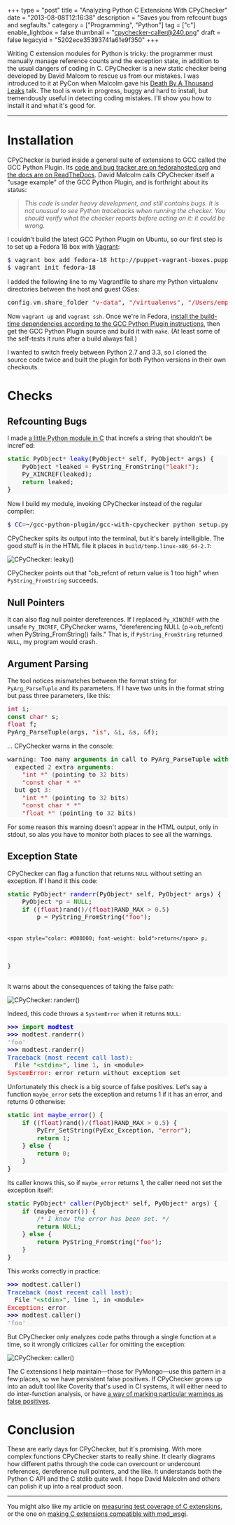 +++
type = "post"
title = "Analyzing Python C Extensions With CPyChecker"
date = "2013-08-08T12:16:38"
description = "Saves you from refcount bugs and segfaults."
category = ["Programming", "Python"]
tag = ["c"]
enable_lightbox = false
thumbnail = "cpychecker-caller@240.png"
draft = false
legacyid = "5202ece35393741a61e9f350"
+++

<p>Writing C extension modules for Python is tricky: the programmer must manually manage reference counts and the exception state, in addition to the usual dangers of coding in C. CPyChecker is a new static checker being developed by David Malcom to rescue us from our mistakes. I was introduced to it at PyCon when Malcolm gave his <a href="http://pyvideo.org/video/1698/death-by-a-thousand-leaks-what-statically-analys">Death By A Thousand Leaks</a> talk. The tool is work in progress, buggy and hard to install, but tremendously useful in detecting coding mistakes. I'll show you how to install it and what it's good for.</p>
<hr />
<h1 id="installation">Installation</h1>
<p>CPyChecker is buried inside a general suite of extensions to GCC called the GCC Python Plugin. Its <a href="https://fedorahosted.org/gcc-python-plugin/">code and bug tracker are on fedorahosted.org</a> and <a href="https://gcc-python-plugin.readthedocs.org/en/latest/index.html">the docs are on ReadTheDocs</a>. David Malcolm calls CPyChecker itself a "usage example" of the GCC Python Plugin, and is forthright about its status:</p>
<blockquote>
<p><em>This code is under heavy development, and still contains bugs. It is not unusual to see Python tracebacks when running the checker. You should verify what the checker reports before acting on it: it could be wrong.</em></p>
</blockquote>
<p>I couldn't build the latest GCC Python Plugin on Ubuntu, so our first step is to set up a Fedora 18 box with <a href="http://www.vagrantup.com/">Vagrant</a>:</p>
<div class="codehilite" style="background: #f8f8f8"><pre style="line-height: 125%"><span style="color: #19177C">$ </span>vagrant box add fedora-18 http://puppet-vagrant-boxes.puppetlabs.com/fedora-18-x64-vbox4210-nocm.box
<span style="color: #19177C">$ </span>vagrant init fedora-18
</pre></div>


<p>I added the following line to my Vagrantfile to share my Python virtualenv directories between the host and guest OSes:</p>
<div class="codehilite" style="background: #f8f8f8"><pre style="line-height: 125%">config<span style="color: #666666">.</span>vm<span style="color: #666666">.</span>share_folder <span style="color: #BA2121">&quot;v-data&quot;</span>, <span style="color: #BA2121">&quot;/virtualenvs&quot;</span>, <span style="color: #BA2121">&quot;/Users/emptysquare/.virtualenvs&quot;</span>
</pre></div>


<p>Now <code>vagrant up</code> and <code>vagrant ssh</code>. Once we're in Fedora, <a href="https://gcc-python-plugin.readthedocs.org/en/latest/basics.html#building-the-plugin-from-source">install the build-time dependencies according to the GCC Python Plugin instructions</a>, then get the GCC Python Plugin source and build it with <code>make</code>. (At least some of the self-tests it runs after a build always fail.)</p>
<p>I wanted to switch freely between Python 2.7 and 3.3, so I cloned the source code twice and built the plugin for both Python versions in their own checkouts.</p>
<h1 id="checks">Checks</h1>
<h2 id="refcounting-bugs">Refcounting Bugs</h2>
<p>I made <a href="https://github.com/ajdavis/modtest/blob/master/modtest.c">a little Python module in C</a> that increfs a string that shouldn't be incref'ed: </p>
<div class="codehilite" style="background: #f8f8f8"><pre style="line-height: 125%"><span style="color: #008000; font-weight: bold">static</span> PyObject<span style="color: #666666">*</span> <span style="color: #0000FF">leaky</span>(PyObject<span style="color: #666666">*</span> self, PyObject<span style="color: #666666">*</span> args) {
    PyObject <span style="color: #666666">*</span>leaked <span style="color: #666666">=</span> PyString_FromString(<span style="color: #BA2121">&quot;leak!&quot;</span>);
    Py_XINCREF(leaked);
    <span style="color: #008000; font-weight: bold">return</span> leaked;
}
</pre></div>


<p>Now I build my module, invoking CPyChecker instead of the regular compiler:</p>
<div class="codehilite" style="background: #f8f8f8"><pre style="line-height: 125%"><span style="color: #19177C">$ CC</span><span style="color: #666666">=</span>~/gcc-python-plugin/gcc-with-cpychecker python setup.py build
</pre></div>


<p>CPyChecker spits its output into the terminal, but it's barely intelligible. The good stuff is in the HTML file it places in <code>build/temp.linux-x86_64-2.7</code>:</p>
<p><img style="display:block; margin-left:auto; margin-right:auto;" src="cpychecker-leaky.png" alt="CPyChecker: leaky()" title="CPyChecker: leaky()" /></p>
<p>CPyChecker points out that "ob_refcnt of return value is 1 too high" when <code>PyString_FromString</code> succeeds.</p>
<h2 id="null-pointers">Null Pointers</h2>
<p>It can also flag null pointer dereferences. If I replaced <code>Py_XINCREF</code> with the unsafe <code>Py_INCREF</code>, CPyChecker warns, "dereferencing NULL (p-&gt;ob_refcnt) when PyString_FromString() fails." That is, if <code>PyString_FromString</code> returned <code>NULL</code>, my program would crash.</p>
<h2 id="argument-parsing">Argument Parsing</h2>
<p>The tool notices mismatches between the format string for <code>PyArg_ParseTuple</code> and its parameters. If I have two units in the format string but pass three parameters, like this:</p>
<div class="codehilite" style="background: #f8f8f8"><pre style="line-height: 125%"><span style="color: #B00040">int</span> i;
<span style="color: #008000; font-weight: bold">const</span> <span style="color: #B00040">char</span><span style="color: #666666">*</span> s;
<span style="color: #B00040">float</span> f;
PyArg_ParseTuple(args, <span style="color: #BA2121">&quot;is&quot;</span>, <span style="color: #666666">&amp;</span>i, <span style="color: #666666">&amp;</span>s, <span style="color: #666666">&amp;</span>f);
</pre></div>


<p>... CPyChecker warns in the console:</p>
<div class="codehilite" style="background: #f8f8f8"><pre style="line-height: 125%">warning<span style="color: #666666">:</span> Too many <span style="color: #008000; font-weight: bold">arguments</span> <span style="color: #008000; font-weight: bold">in</span> call to PyArg_ParseTuple <span style="color: #008000; font-weight: bold">with</span> format string <span style="color: #BA2121">&quot;is&quot;</span>
  expected <span style="color: #666666">2</span> extra <span style="color: #008000; font-weight: bold">arguments</span><span style="color: #666666">:</span>
    <span style="color: #BA2121">&quot;int *&quot;</span> <span style="color: #666666">(</span>pointing to <span style="color: #666666">32</span> bits<span style="color: #666666">)</span>
    <span style="color: #BA2121">&quot;const char * *&quot;</span>
  but got <span style="color: #666666">3:</span>
    <span style="color: #BA2121">&quot;int *&quot;</span> <span style="color: #666666">(</span>pointing to <span style="color: #666666">32</span> bits<span style="color: #666666">)</span>
    <span style="color: #BA2121">&quot;const char * *&quot;</span>
    <span style="color: #BA2121">&quot;float *&quot;</span> <span style="color: #666666">(</span>pointing to <span style="color: #666666">32</span> bits<span style="color: #666666">)</span>
</pre></div>


<p>For some reason this warning doesn't appear in the HTML output, only in stdout, so alas you have to monitor both places to see all the warnings.</p>
<h2 id="exception-state">Exception State</h2>
<p>CPyChecker can flag a function that returns <code>NULL</code> without setting an exception. If I hand it this code:</p>
<div class="codehilite" style="background: #f8f8f8"><pre style="line-height: 125%"><span style="color: #008000; font-weight: bold">static</span> PyObject<span style="color: #666666">*</span> <span style="color: #0000FF">randerr</span>(PyObject<span style="color: #666666">*</span> self, PyObject<span style="color: #666666">*</span> args) {
    PyObject <span style="color: #666666">*</span>p <span style="color: #666666">=</span> <span style="color: #008000">NULL</span>;
    <span style="color: #008000; font-weight: bold">if</span> ((<span style="color: #B00040">float</span>)rand()<span style="color: #666666">/</span>(<span style="color: #B00040">float</span>)RAND_MAX <span style="color: #666666">&gt;</span> <span style="color: #666666">0.5</span>)
        p <span style="color: #666666">=</span> PyString_FromString(<span style="color: #BA2121">&quot;foo&quot;</span>);

    <span style="color: #008000; font-weight: bold">return</span> p;
}
</pre></div>


<p>It warns about the consequences of taking the false path:</p>
<p><img style="display:block; margin-left:auto; margin-right:auto;" src="cpychecker-randerr.png" alt="CPyChecker: randerr()" title="CPyChecker: randerr()" /></p>
<p>Indeed, this code throws a <code>SystemError</code> when it returns <code>NULL</code>:</p>
<div class="codehilite" style="background: #f8f8f8"><pre style="line-height: 125%"><span style="color: #000080; font-weight: bold">&gt;&gt;&gt; </span><span style="color: #008000; font-weight: bold">import</span> <span style="color: #0000FF; font-weight: bold">modtest</span>
<span style="color: #000080; font-weight: bold">&gt;&gt;&gt; </span>modtest<span style="color: #666666">.</span>randerr()
<span style="color: #888888">&#39;foo&#39;</span>
<span style="color: #000080; font-weight: bold">&gt;&gt;&gt; </span>modtest<span style="color: #666666">.</span>randerr()
<span style="color: #0044DD">Traceback (most recent call last):</span>
  File <span style="color: #008000">&quot;&lt;stdin&gt;&quot;</span>, line <span style="color: #666666">1</span>, in &lt;module&gt;
<span style="color: #FF0000">SystemError</span>: error return without exception set
</pre></div>


<p>Unfortunately this check is a big source of false positives. Let's say a function <code>maybe_error</code> sets the exception and returns 1 if it has an error, and returns 0 otherwise:</p>
<div class="codehilite" style="background: #f8f8f8"><pre style="line-height: 125%"><span style="color: #008000; font-weight: bold">static</span> <span style="color: #B00040">int</span> <span style="color: #0000FF">maybe_error</span>() {
    <span style="color: #008000; font-weight: bold">if</span> ((<span style="color: #B00040">float</span>)rand()<span style="color: #666666">/</span>(<span style="color: #B00040">float</span>)RAND_MAX <span style="color: #666666">&gt;</span> <span style="color: #666666">0.5</span>) {
        PyErr_SetString(PyExc_Exception, <span style="color: #BA2121">&quot;error&quot;</span>);
        <span style="color: #008000; font-weight: bold">return</span> <span style="color: #666666">1</span>;
    } <span style="color: #008000; font-weight: bold">else</span> {
        <span style="color: #008000; font-weight: bold">return</span> <span style="color: #666666">0</span>;
    }
}
</pre></div>


<p>Its caller knows this, so if <code>maybe_error</code> returns 1, the caller need not set the exception itself:</p>
<div class="codehilite" style="background: #f8f8f8"><pre style="line-height: 125%"><span style="color: #008000; font-weight: bold">static</span> PyObject<span style="color: #666666">*</span> <span style="color: #0000FF">caller</span>(PyObject<span style="color: #666666">*</span> self, PyObject<span style="color: #666666">*</span> args) {
    <span style="color: #008000; font-weight: bold">if</span> (maybe_error()) {
        <span style="color: #408080; font-style: italic">/* I know the error has been set. */</span>
        <span style="color: #008000; font-weight: bold">return</span> <span style="color: #008000">NULL</span>;
    } <span style="color: #008000; font-weight: bold">else</span> {
        <span style="color: #008000; font-weight: bold">return</span> PyString_FromString(<span style="color: #BA2121">&quot;foo&quot;</span>);
    }
}
</pre></div>


<p>This works correctly in practice:</p>
<div class="codehilite" style="background: #f8f8f8"><pre style="line-height: 125%"><span style="color: #000080; font-weight: bold">&gt;&gt;&gt; </span>modtest<span style="color: #666666">.</span>caller()
<span style="color: #0044DD">Traceback (most recent call last):</span>
  File <span style="color: #008000">&quot;&lt;stdin&gt;&quot;</span>, line <span style="color: #666666">1</span>, in &lt;module&gt;
<span style="color: #FF0000">Exception</span>: error
<span style="color: #000080; font-weight: bold">&gt;&gt;&gt; </span>modtest<span style="color: #666666">.</span>caller()
<span style="color: #888888">&#39;foo&#39;</span>
</pre></div>


<p>But CPyChecker only analyzes code paths through a single function at a time, so it wrongly criticizes <code>caller</code> for omitting the exception:</p>
<p><img style="display:block; margin-left:auto; margin-right:auto;" src="cpychecker-caller.png" alt="CPyChecker: caller()" title="CPyChecker: caller()" /></p>
<p>The C extensions I help maintain&mdash;those for PyMongo&mdash;use this pattern in a few places, so we have persistent false positives. If CPyChecker grows up into an adult tool like Coverity that's used in CI systems, it will either need to do inter-function analysis, or have <a href="https://fedorahosted.org/gcc-python-plugin/ticket/17">a way of marking particular warnings as false positives</a>.</p>
<h1 id="conclusion">Conclusion</h1>
<p>These are early days for CPyChecker, but it's promising. With more complex functions CPyChecker starts to really shine. It clearly diagrams how different paths through the code can overcount or undercount references, dereference null pointers, and the like. It understands both the Python C API and the C stdlib quite well. I hope David Malcolm and others can polish it up into a real product soon.</p>
<hr />
<p>You might also like my article on <a href="/blog/code-coverage-python-c-extensions/">measuring test coverage of C extensions</a>, or the one on <a href="/blog/python-c-extensions-and-mod-wsgi/">making C extensions compatible with mod_wsgi</a>.</p>
